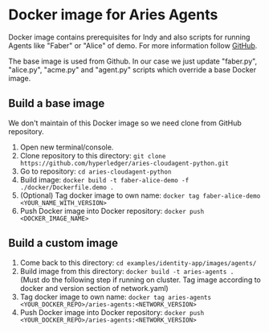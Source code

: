 # Docker image for Aries Agents
Docker image contains prerequisites for Indy and also scripts for running Agents like "Faber" or "Alice" of demo. For more information follow [GitHub](https://github.com/hyperledger/aries-cloudagent-python).

The base image is used from Github. In our case we just update "faber.py", "alice.py", "acme.py" and "agent.py" scripts which override a base Docker image.

## Build a base image
We don't maintain of this Docker image so we need clone from GitHub repository.
1. Open new terminal/console.
2. Clone repository to this directory: `git clone https://github.com/hyperledger/aries-cloudagent-python.git`
3. Go to repository: `cd aries-cloudagent-python`
4. Build image: `docker build -t faber-alice-demo -f ./docker/Dockerfile.demo .`
5. (Optional) Tag docker image to own name: `docker tag faber-alice-demo <YOUR_NAME_WITH_VERSION>`
5. Push Docker image into Docker repository: `docker push <DOCKER_IMAGE_NAME>`

## Build a custom image
1. Come back to this directory: `cd examples/identity-app/images/agents/`
2. Build image from this directory: `docker build -t aries-agents .`
<br>(Must do the following step if running on cluster. Tag image according to docker and version section of network.yaml)
1. Tag docker image to own name: `docker tag aries-agents <YOUR_DOCKER_REPO>/aries-agents:<NETWORK_VERSION>` 
1. Push Docker image into Docker repository: `docker push <YOUR_DOCKER_REPO>/aries-agents:<NETWORK_VERSION>`
